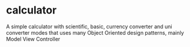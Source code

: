# calculator
A simple calculator with scientific, basic, currency converter and uni converter modes that uses many Object Oriented design patterns, mainly Model View Controller
